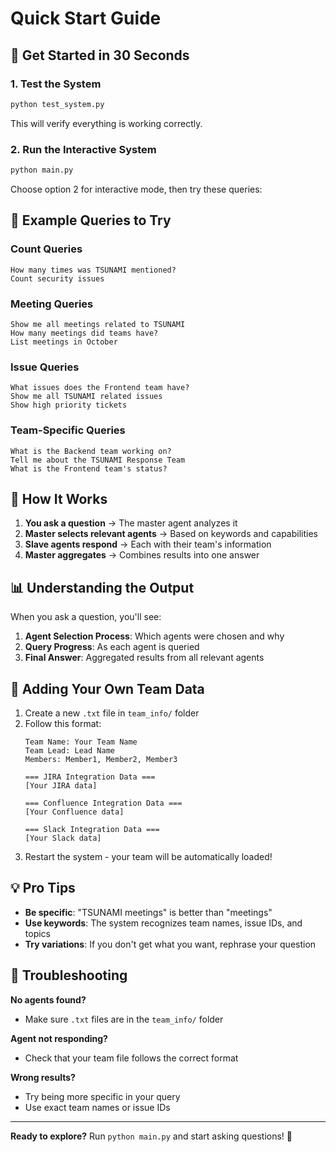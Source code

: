 # Quick Start Guide

## 🚀 Get Started in 30 Seconds

### 1. Test the System
```bash
python test_system.py
```

This will verify everything is working correctly.

### 2. Run the Interactive System
```bash
python main.py
```

Choose option 2 for interactive mode, then try these queries:

## 📝 Example Queries to Try

### Count Queries
```
How many times was TSUNAMI mentioned?
Count security issues
```

### Meeting Queries
```
Show me all meetings related to TSUNAMI
How many meetings did teams have?
List meetings in October
```

### Issue Queries
```
What issues does the Frontend team have?
Show me all TSUNAMI related issues
Show high priority tickets
```

### Team-Specific Queries
```
What is the Backend team working on?
Tell me about the TSUNAMI Response Team
What is the Frontend team's status?
```

## 🎯 How It Works

1. **You ask a question** → The master agent analyzes it
2. **Master selects relevant agents** → Based on keywords and capabilities
3. **Slave agents respond** → Each with their team's information
4. **Master aggregates** → Combines results into one answer

## 📊 Understanding the Output

When you ask a question, you'll see:

1. **Agent Selection Process**: Which agents were chosen and why
2. **Query Progress**: As each agent is queried
3. **Final Answer**: Aggregated results from all relevant agents

## 🔧 Adding Your Own Team Data

1. Create a new `.txt` file in `team_info/` folder
2. Follow this format:
   ```
   Team Name: Your Team Name
   Team Lead: Lead Name
   Members: Member1, Member2, Member3

   === JIRA Integration Data ===
   [Your JIRA data]

   === Confluence Integration Data ===
   [Your Confluence data]

   === Slack Integration Data ===
   [Your Slack data]
   ```
3. Restart the system - your team will be automatically loaded!

## 💡 Pro Tips

- **Be specific**: "TSUNAMI meetings" is better than "meetings"
- **Use keywords**: The system recognizes team names, issue IDs, and topics
- **Try variations**: If you don't get what you want, rephrase your question

## 🐛 Troubleshooting

**No agents found?**
- Make sure `.txt` files are in the `team_info/` folder

**Agent not responding?**
- Check that your team file follows the correct format

**Wrong results?**
- Try being more specific in your query
- Use exact team names or issue IDs

---

**Ready to explore?** Run `python main.py` and start asking questions! 🎉
